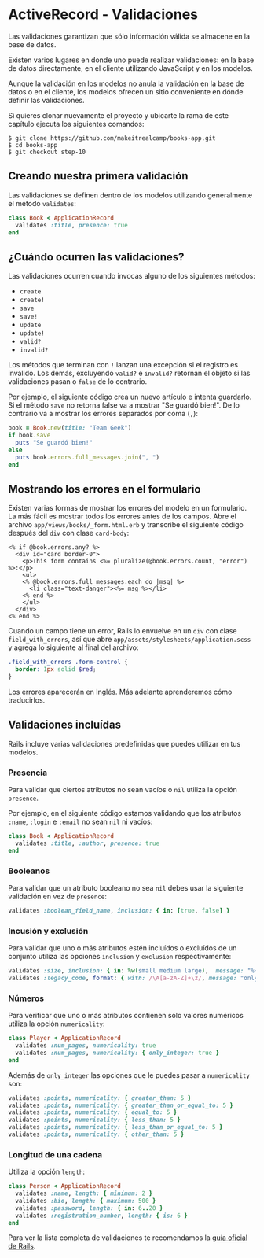 # ActiveRecord - Validaciones

Las validaciones garantizan que sólo información válida se almacene en la base de datos.

Existen varios lugares en donde uno puede realizar validaciones: en la base de datos directamente, en el cliente utilizando JavaScript y en los modelos.

Aunque la validación en los modelos no anula la validación en la base de datos o en el cliente, los modelos ofrecen un sitio conveniente en dónde definir las validaciones.

Si quieres clonar nuevamente el proyecto y ubicarte la rama de este capítulo ejecuta los siguientes comandos:

```
$ git clone https://github.com/makeitrealcamp/books-app.git
$ cd books-app
$ git checkout step-10
``` 

## Creando nuestra primera validación

Las validaciones se definen dentro de los modelos utilizando generalmente el método `validates`:

```ruby
class Book < ApplicationRecord
  validates :title, presence: true
end
```

## ¿Cuándo ocurren las validaciones?

Las validaciones ocurren cuando invocas alguno de los siguientes métodos:

* `create`
* `create!`
* `save`
* `save!`
* `update`
* `update!`
* `valid?`
* `invalid?`

Los métodos que terminan con `!` lanzan una excepción si el registro es inválido. Los demás, excluyendo `valid?` e `invalid?` retornan el objeto si las validaciones pasan o `false` de lo contrario.

Por ejemplo, el siguiente código crea un nuevo artículo e intenta guardarlo. Si el método `save` no retorna false va a mostrar "Se guardó bien!". De lo contrario va a mostrar los errores separados por coma (`,`):

```ruby
book = Book.new(title: "Team Geek")
if book.save
  puts "Se guardó bien!"
else
  puts book.errors.full_messages.join(", ")
end
```

## Mostrando los errores en el formulario

Existen varias formas de mostrar los errores del modelo en un formulario. La más fácil es mostrar todos los errores antes de los campos. Abre el archivo `app/views/books/_form.html.erb` y transcribe el siguiente código después del `div` con clase `card-body`:

```erb
<% if @book.errors.any? %>
  <div id="card border-0">
    <p>This form contains <%= pluralize(@book.errors.count, "error") %>:</p>
    <ul>
    <% @book.errors.full_messages.each do |msg| %>
      <li class="text-danger"><%= msg %></li>
    <% end %>
    </ul>
  </div>
<% end %>
```

Cuando un campo tiene un error, Rails lo envuelve en un `div` con clase `field_with_errors`, así que abre `app/assets/stylesheets/application.scss` y agrega lo siguiente al final del archivo:

```scss
.field_with_errors .form-control {
  border: 1px solid $red;
}
```

Los errores aparecerán en Inglés. Más adelante aprenderemos cómo traducirlos.

## Validaciones incluídas

Rails incluye varias validaciones predefinidas que puedes utilizar en tus modelos.

### Presencia

Para validar que ciertos atributos no sean vacíos o `nil` utiliza la opción `presence`.

Por ejemplo, en el siguiente código estamos validando que los atributos `:name`, `:login` e `:email` no sean `nil` ni vacíos:

```ruby
class Book < ApplicationRecord
  validates :title, :author, presence: true
end
```

### Booleanos

Para validar que un atributo booleano no sea `nil` debes usar la siguiente validación en vez de `presence`:

```ruby
validates :boolean_field_name, inclusion: { in: [true, false] }
```

### Incusión y exclusión

Para validar que uno o más atributos estén incluídos o excluídos de un conjunto utiliza las opciones `inclusion` y `exclusion` respectivamente:

```ruby
validates :size, inclusion: { in: %w(small medium large),  message: "%{value} is not a valid size" }
validates :legacy_code, format: { with: /\A[a-zA-Z]+\z/, message: "only allows letters" }
```

### Números

Para verificar que uno o más atributos contienen sólo valores numéricos utiliza la opción `numericality`:

```ruby
class Player < ApplicationRecord
  validates :num_pages, numericality: true
  validates :num_pages, numericality: { only_integer: true }
end
```

Además de `only_integer` las opciones que le puedes pasar a `numericality` son:

```ruby
validates :points, numericality: { greater_than: 5 }
validates :points, numericality: { greater_than_or_equal_to: 5 }
validates :points, numericality: { equal_to: 5 }
validates :points, numericality: { less_than: 5 }
validates :points, numericality: { less_than_or_equal_to: 5 }
validates :points, numericality: { other_than: 5 }
```

### Longitud de una cadena

Utiliza la opción `length`:

```ruby
class Person < ApplicationRecord
  validates :name, length: { minimum: 2 }
  validates :bio, length: { maximum: 500 }
  validates :password, length: { in: 6..20 }
  validates :registration_number, length: { is: 6 }
end
```

Para ver la lista completa de validaciones te recomendamos la [guía oficial de Rails](http://guides.rubyonrails.org/active_record_validations.html).
